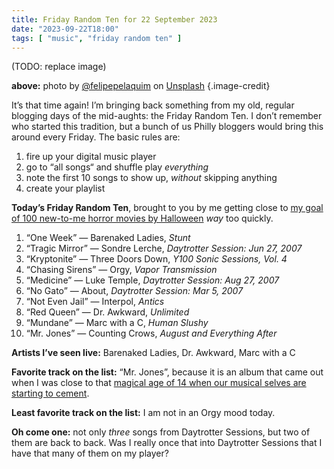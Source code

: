 ```yaml
---
title: Friday Random Ten for 22 September 2023
date: "2023-09-22T18:00"
tags: [ "music", "friday random ten" ]
---
```


(TODO: replace image)

**above:** photo by [@felipepelaquim](https://unsplash.com/ko/@felipepelaquim?utm_source=unsplash&utm_medium=referral&utm_content=creditCopyText) on [Unsplash](https://unsplash.com/photos/UNNAYh3sMOg?utm_source=unsplash&utm_medium=referral&utm_content=creditCopyText) {.image-credit}

It’s that time again! I’m bringing back something from my old, regular blogging days of the mid-aughts: the Friday Random Ten. I don’t remember who started this tradition, but a bunch of us Philly bloggers would bring this around every Friday. The basic rules are:

1. fire up your digital music player
1. go to “all songs“ and shuffle play _everything_
1. note the first 10 songs to show up, _without_ skipping anything
1. create your playlist

**Today’s Friday Random Ten**, brought to you by me getting close to [my goal of 100 new-to-me horror movies by Halloween](https://letterboxd.com/reedcodes/list/100-horror-movies-in-92-days-2023/) _way_ too quickly.

1. “One Week” &#8212; Barenaked Ladies, _Stunt_
2. “Tragic Mirror” &#8212; Sondre Lerche, _Daytrotter Session: Jun 27, 2007_
3. “Kryptonite” &#8212; Three Doors Down, _Y100 Sonic Sessions, Vol. 4_
4. “Chasing Sirens” &#8212; Orgy, _Vapor Transmission_
5. “Medicine” &#8212; Luke Temple, _Daytrotter Session: Aug 27, 2007_
6. “No Gato” &#8212; About, _Daytrotter Session: Mar 5, 2007_
7. “Not Even Jail” &#8212; Interpol, _Antics_
8. “Red Queen” &#8212; Dr. Awkward, _Unlimited_
9. “Mundane” &#8212; Marc with a C, _Human Slushy_
10. “Mr. Jones” &#8212; Counting Crows, _August and Everything After_

**Artists I’ve seen live:** Barenaked Ladies, Dr. Awkward, Marc with a C

**Favorite track on the list:** “Mr. Jones”, because it is an album that came out when I was close to that [magical age of 14 when our musical selves are starting to cement](https://adolescentiaproject.com).

**Least favorite track on the list:** I am not in an Orgy mood today.

**Oh come one:** not only _three_ songs from Daytrotter Sessions, but two of them are back to back. Was I really once that into Daytrotter Sessions that I have that many of them on my player?
